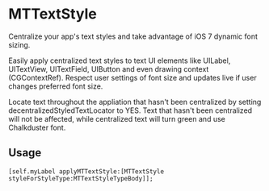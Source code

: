 MTTextStyle
===========

Centralize your app's text styles and take advantage of iOS 7 dynamic font sizing.

Easily apply centralized text styles to text UI elements like UILabel, UITextView, UITextField, UIButton and even drawing context (CGContextRef). Respect user settings of font size and updates live if user changes preferred font size.

Locate text throughout the appliation that hasn't been centralized by setting decentralizedStyledTextLocator to YES. Text that hasn't been centralized will not be affected, while centralized text will turn green and use Chalkduster font.


Usage
-----

    [self.myLabel applyMTTextStyle:[MTTextStyle styleForStyleType:MTTextStyleTypeBody]];
